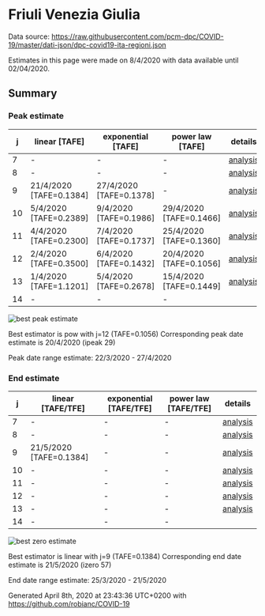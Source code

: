 # Friuli Venezia Giulia


Data source: https://raw.githubusercontent.com/pcm-dpc/COVID-19/master/dati-json/dpc-covid19-ita-regioni.json

Estimates in this page were made on 8/4/2020 with data available until 02/04/2020.


## Summary 

### Peak estimate 
|j|linear [TAFE]|exponential [TAFE]|power law [TAFE]|details|
|---|----|-----------|---------|-------|
|7|-|-|-|[analysis](COVID-19_friuli_venezia_giulia_j7_2020-04-02.md)|
|8|-|-|-|[analysis](COVID-19_friuli_venezia_giulia_j8_2020-04-02.md)|
|9|21/4/2020 [TAFE=0.1384]|27/4/2020 [TAFE=0.1378]|-|[analysis](COVID-19_friuli_venezia_giulia_j9_2020-04-02.md)|
|10|5/4/2020 [TAFE=0.2389]|9/4/2020 [TAFE=0.1986]|29/4/2020 [TAFE=0.1466]|[analysis](COVID-19_friuli_venezia_giulia_j10_2020-04-02.md)|
|11|4/4/2020 [TAFE=0.2300]|7/4/2020 [TAFE=0.1737]|25/4/2020 [TAFE=0.1360]|[analysis](COVID-19_friuli_venezia_giulia_j11_2020-04-02.md)|
|12|2/4/2020 [TAFE=0.3500]|6/4/2020 [TAFE=0.1432]|20/4/2020 [TAFE=0.1056]|[analysis](COVID-19_friuli_venezia_giulia_j12_2020-04-02.md)|
|13|1/4/2020 [TAFE=1.1201]|5/4/2020 [TAFE=0.2678]|15/4/2020 [TAFE=0.1449]|[analysis](COVID-19_friuli_venezia_giulia_j13_2020-04-02.md)|
|14|-|-|-||

![best peak estimate](COVID-19_friuli_venezia_giulia_j12_2020-04-02.png)

Best estimator is pow with j=12 (TAFE=0.1056)
Corresponding peak date estimate is 20/4/2020 (ipeak 29)


Peak date range estimate: 22/3/2020 - 27/4/2020

### End estimate 
|j|linear [TAFE/TFE]|exponential [TAFE/TFE]|power law [TAFE/TFE]|details|
|---|----|-----------|---------|-------|
|7|-|-|-|[analysis](COVID-19_friuli_venezia_giulia_j7_2020-04-02.md)|
|8|-|-|-|[analysis](COVID-19_friuli_venezia_giulia_j8_2020-04-02.md)|
|9|21/5/2020 [TAFE=0.1384]|-|-|[analysis](COVID-19_friuli_venezia_giulia_j9_2020-04-02.md)|
|10|-|-|-|[analysis](COVID-19_friuli_venezia_giulia_j10_2020-04-02.md)|
|11|-|-|-|[analysis](COVID-19_friuli_venezia_giulia_j11_2020-04-02.md)|
|12|-|-|-|[analysis](COVID-19_friuli_venezia_giulia_j12_2020-04-02.md)|
|13|-|-|-|[analysis](COVID-19_friuli_venezia_giulia_j13_2020-04-02.md)|
|14|-|-|-||

![best zero estimate](COVID-19_friuli_venezia_giulia_j9_2020-04-02.png)

Best estimator is linear with j=9 (TAFE=0.1384)
Corresponding end date estimate is 21/5/2020 (izero 57)


End date range estimate: 25/3/2020 - 21/5/2020

Generated April 8th, 2020 at 23:43:36 UTC+0200 with https://github.com/robianc/COVID-19
